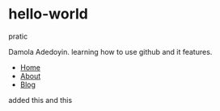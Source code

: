 # hello-world
pratic

Damola Adedoyin. learning how to use github and it features.
 <ul class="nav navbar-nav">
          <li><a href="#">Home </a></li> 
          <li class="active"><a href="#">About </a></li>
          <li><a href="#">Blog </a></li>
                      
  </ul>
added this
and this
